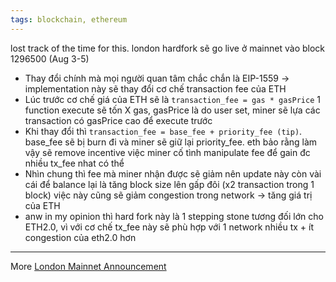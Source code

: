 ```yaml
---
tags: blockchain, ethereum
---
```


lost track of the time for this. london hardfork sẽ go live ở mainnet vào block 1296500 (Aug 3-5)
- Thay đổi chính mà mọi người quan tâm chắc chắn là EIP-1559 -> implementation này sẽ thay đổi cơ chế transaction fee của ETH
- Lúc trước cơ chế giá của ETH sẽ là `transaction_fee = gas * gasPrice` 1 function execute sẽ tốn X gas, gasPrice là do user set, miner sẽ lựa các transaction có gasPrice cao để execute trước
- Khi thay đổi thì `transaction_fee = base_fee + priority_fee (tip)`. base_fee sẽ bị burn đi và miner sẽ giữ lại priority_fee. eth bảo rằng làm vậy sẽ remove incentive việc miner cố tình manipulate fee để gain đc nhiều tx_fee nhat có thể
- Nhìn chung thì fee mà miner nhận được sẽ giảm nên update này còn vài cái để balance lại là tăng block size lên gấp đôi (x2 transaction trong 1 block) việc này cũng sẽ giảm congestion trong network -> tăng giá trị của ETH
- anw in my opinion thì hard fork này là 1 stepping stone tương đối lớn cho ETH2.0, vì với cơ chế tx_fee này sẽ phù hợp với 1 network nhiều tx + ít congestion của eth2.0 hơn

---
More
[London Mainnet Announcement](https://blog.ethereum.org/2021/07/15/london-mainnet-announcement/)